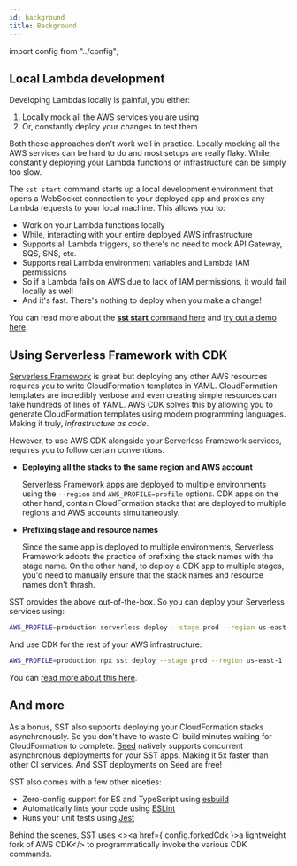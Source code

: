 ```yaml
---
id: background
title: Background
---
```


import config from "../config";

## Local Lambda development

Developing Lambdas locally is painful, you either:

1. Locally mock all the AWS services you are using
2. Or, constantly deploy your changes to test them

Both these approaches don't work well in practice. Locally mocking all the AWS services can be hard to do and most setups are really flaky. While, constantly deploying your Lambda functions or infrastructure can be simply too slow.

The `sst start` command starts up a local development environment that opens a WebSocket connection to your deployed app and proxies any Lambda requests to your local machine. This allows you to:

- Work on your Lambda functions locally
- While, interacting with your entire deployed AWS infrastructure
- Supports all Lambda triggers, so there's no need to mock API Gateway, SQS, SNS, etc.
- Supports real Lambda environment variables and Lambda IAM permissions
- So if a Lambda fails on AWS due to lack of IAM permissions, it would fail locally as well
- And it's fast. There's nothing to deploy when you make a change!

You can read more about the [**sst start** command here](packages/cli.md#start) and [try out a demo here](https://github.com/serverless-stack/sst-start-demo).

## Using Serverless Framework with CDK

[Serverless Framework](https://github.com/serverless/serverless) is great but deploying any other AWS resources requires you to write CloudFormation templates in YAML. CloudFormation templates are incredibly verbose and even creating simple resources can take hundreds of lines of YAML. AWS CDK solves this by allowing you to generate CloudFormation templates using modern programming languages. Making it truly, _infrastructure as code_.

However, to use AWS CDK alongside your Serverless Framework services, requires you to follow certain conventions.

- **Deploying all the stacks to the same region and AWS account**

  Serverless Framework apps are deployed to multiple environments using the `--region` and `AWS_PROFILE=profile` options. CDK apps on the other hand, contain CloudFormation stacks that are deployed to multiple regions and AWS accounts simultaneously.

- **Prefixing stage and resource names**

  Since the same app is deployed to multiple environments, Serverless Framework adopts the practice of prefixing the stack names with the stage name. On the other hand, to deploy a CDK app to multiple stages, you'd need to manually ensure that the stack names and resource names don't thrash.

SST provides the above out-of-the-box. So you can deploy your Serverless services using:

```bash
AWS_PROFILE=production serverless deploy --stage prod --region us-east-1
```

And use CDK for the rest of your AWS infrastructure:

```bash
AWS_PROFILE=production npx sst deploy --stage prod --region us-east-1
```

You can [read more about this here](https://serverless-stack.com/chapters/using-aws-cdk-with-serverless-framework.html).

## And more

As a bonus, SST also supports deploying your CloudFormation stacks asynchronously. So you don't have to waste CI build minutes waiting for CloudFormation to complete. [Seed](https://seed.run) natively supports concurrent asynchronous deployments for your SST apps. Making it 5x faster than other CI services. And SST deployments on Seed are free!

SST also comes with a few other niceties:

- Zero-config support for ES and TypeScript using [esbuild](http://esbuild.github.io)
- Automatically lints your code using [ESLint](https://eslint.org/)
- Runs your unit tests using [Jest](https://jestjs.io/)

Behind the scenes, SST uses <><a href={ config.forkedCdk }>a lightweight fork of AWS CDK</a></> to programmatically invoke the various CDK commands.
